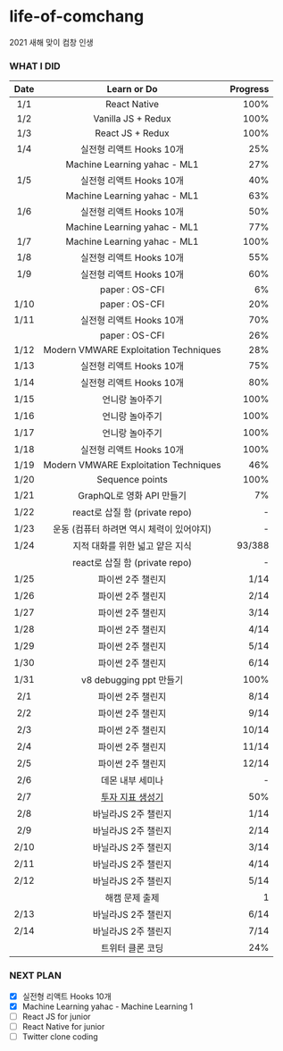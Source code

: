 # life-of-comchang

2021 새해 맞이 컴창 인생

### WHAT I DID

| Date | Learn or Do | Progress |
|:------:|:-----------:|---------:|
| 1/1 |  React Native | 100% |
| 1/2 | Vanilla JS + Redux | 100% |
| 1/3 | React JS + Redux | 100% |
| 1/4 | 실전형 리액트 Hooks 10개 | 25% |
|     | Machine Learning yahac - ML1 | 27% |
| 1/5 | 실전형 리액트 Hooks 10개 | 40% |
|     | Machine Learning yahac - ML1 | 63% |
| 1/6 | 실전형 리액트 Hooks 10개 | 50% |
|     | Machine Learning yahac - ML1 | 77% |
| 1/7 | Machine Learning yahac - ML1 | 100% |
| 1/8 | 실전형 리액트 Hooks 10개 | 55% |
| 1/9 | 실전형 리액트 Hooks 10개 | 60% |
|     | paper : OS-CFI | 6% |
| 1/10 | paper : OS-CFI | 20% |
| 1/11 | 실전형 리액트 Hooks 10개 | 70% |
|      | paper : OS-CFI | 26% |
| 1/12 | Modern VMWARE Exploitation Techniques | 28% |
| 1/13 | 실전형 리액트 Hooks 10개 | 75% |
| 1/14 | 실전형 리액트 Hooks 10개 | 80% |
| 1/15 | 언니랑 놀아주기 | 100% |
| 1/16 | 언니랑 놀아주기 | 100% |
| 1/17 | 언니랑 놀아주기 | 100% |
| 1/18 | 실전형 리액트 Hooks 10개 | 100% |
| 1/19 | Modern VMWARE Exploitation Techniques | 46% |
| 1/20 | Sequence points | 100% |
| 1/21 | GraphQL로 영화 API 만들기 | 7% |
| 1/22 | react로 삽질 함 (private repo) | - |
| 1/23 | 운동 (컴퓨터 하려면 역시 체력이 있어야지) | - |
| 1/24 | 지적 대화를 위한 넓고 얕은 지식 | 93/388 |
|      | react로 삽질 함 (private repo) | - |
| 1/25 | 파이썬 2주 챌린지 | 1/14 |
| 1/26 | 파이썬 2주 챌린지 | 2/14 |
| 1/27 | 파이썬 2주 챌린지 | 3/14 |
| 1/28 | 파이썬 2주 챌린지 | 4/14 |
| 1/29 | 파이썬 2주 챌린지 | 5/14 |
| 1/30 | 파이썬 2주 챌린지 | 6/14 |
| 1/31 | v8 debugging ppt 만들기 | 100% |
| 2/1 | 파이썬 2주 챌린지 | 8/14 |
| 2/2 | 파이썬 2주 챌린지 | 9/14 |
| 2/3 | 파이썬 2주 챌린지 | 10/14 |
| 2/4 | 파이썬 2주 챌린지 | 11/14 |
| 2/5 | 파이썬 2주 챌린지 | 12/14 |
| 2/6 | 데몬 내부 세미나 | - |
| 2/7 | [투자 지표 생성기](https://github.com/rls1004/investment_indicator_generator) | 50% |\
| 2/8 | 바닐라JS 2주 챌린지 | 1/14 |
| 2/9 | 바닐라JS 2주 챌린지 | 2/14 |
| 2/10 | 바닐라JS 2주 챌린지 | 3/14 |
| 2/11 | 바닐라JS 2주 챌린지 | 4/14 |
| 2/12 | 바닐라JS 2주 챌린지 | 5/14 |
|      | 해캠 문제 출제 | 1 |
| 2/13 | 바닐라JS 2주 챌린지 | 6/14 |
| 2/14 | 바닐라JS 2주 챌린지 | 7/14 |
|      | 트위터 클론 코딩 | 24% |

### NEXT PLAN

- [x] 실전형 리액트 Hooks 10개
- [x] Machine Learning yahac - Machine Learning 1
- [ ] React JS for junior
- [ ] React Native for junior
- [ ] Twitter clone coding

